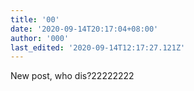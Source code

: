 ```yaml
---
title: '00'
date: '2020-09-14T20:17:04+08:00'
author: '000'
last_edited: '2020-09-14T12:17:27.121Z'
---
```

New post, who dis?22222222